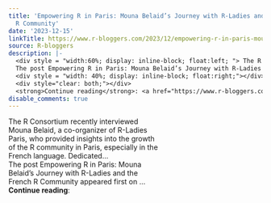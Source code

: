 ```yaml
---
title: 'Empowering R in Paris: Mouna Belaid’s Journey with R-Ladies and the French
  R Community'
date: '2023-12-15'
linkTitle: https://www.r-bloggers.com/2023/12/empowering-r-in-paris-mouna-belaids-journey-with-r-ladies-and-the-french-r-community/
source: R-bloggers
description: |-
  <div style = "width:60%; display: inline-block; float:left; "> The R Consortium recently interviewed Mouna Belaid, a co-organizer of R-Ladies Paris, who provided insights into the growth of the R community in Paris, especially in the French language. Dedicated...<br />
  The post Empowering R in Paris: Mouna Belaid’s Journey with R-Ladies and the French R Community appeared first on ...</div>
  <div style = "width: 40%; display: inline-block; float:right;"></div>
  <div style="clear: both;"></div>
  <strong>Continue reading</strong>: <a href="https://www.r-bloggers.com/2023/12/empowering-r-in-paris-mouna ...
disable_comments: true
---
```

<div style = "width:60%; display: inline-block; float:left; "> The R Consortium recently interviewed Mouna Belaid, a co-organizer of R-Ladies Paris, who provided insights into the growth of the R community in Paris, especially in the French language. Dedicated...<br />
The post Empowering R in Paris: Mouna Belaid’s Journey with R-Ladies and the French R Community appeared first on ...</div>
<div style = "width: 40%; display: inline-block; float:right;"></div>
<div style="clear: both;"></div>
<strong>Continue reading</strong>: <a href="https://www.r-bloggers.com/2023/12/empowering-r-in-paris-mouna ...